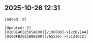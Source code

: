 ## 2025-10-26 12:31
```
[Added: 0]

[Updated: 2]
[0100E4602505A800][v196608]->[v262144]
[0100FB2021B0E800][v65536]->[v131072]
```
